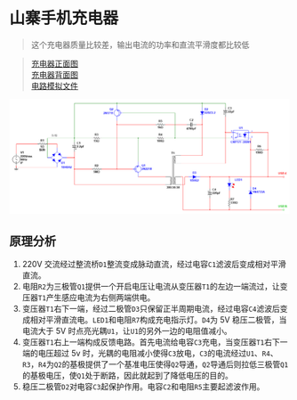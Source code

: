 # 山寨手机充电器

> 这个充电器质量比较差，输出电流的功率和直流平滑度都比较低

> [充电器正面图](./文件/充电器正面.jpg)  
> [充电器背面图](./文件/充电器背面.jpg)  
> [电路模拟文件](./文件/山寨手机充电器.ms14)

![原理图](./文件/原理图.png)

## 原理分析

1. 220V 交流经过整流桥`D1`整流变成脉动直流，经过电容`C1`滤波后变成相对平滑直流。
2. 电阻`R2`为三极管`Q1`提供一个开启电压让电流从变压器`T1`的左边一端流过，让变压器`T1`产生感应电流为右侧两端供电。
3. 变压器`T1`右下一端，经过二极管`D3`只保留正半周期电流，经过电容`C4`滤波后变成相对平滑直流电。`LED1`和电阻`R7`构成充电指示灯。`D4`为 5V 稳压二极管，当电流大于 5V 时点亮光耦`U1`，让`U1`的另外一边的电阻值减小。
4. 变压器`T1`右上一端构成反馈电路。首先电流给电容`C3`充电，当变压器`T1`右下一端的电压超过 5v 时，光耦的电阻减小使得`C3`放电，`C3`的电流经过`U1`、`R4`、`R3`，`R4`为`Q2`的基极提供了一个基准电压使得`Q2`导通，`Q2`导通后则拉低三极管`Q1`的基极电压，使`Q1`处于断路，因此就起到了降低电压的目的。
5. 稳压二极管`D2`对电容`C3`起保护作用。电容`C2`和电阻`R5`主要起滤波作用。
